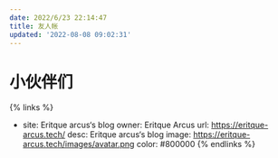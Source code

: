 ```yaml
---
date: 2022/6/23 22:14:47
title: 友人帐
updated: '2022-08-08 09:02:31'
---
```

# 小伙伴们

{% links %}
- site: Eritque arcus‘s blog
  owner: Eritque Arcus
  url: https://eritque-arcus.tech/
  desc: Eritque arcus‘s blog
  image: https://eritque-arcus.tech/images/avatar.png
  color: #800000
{% endlinks %}
